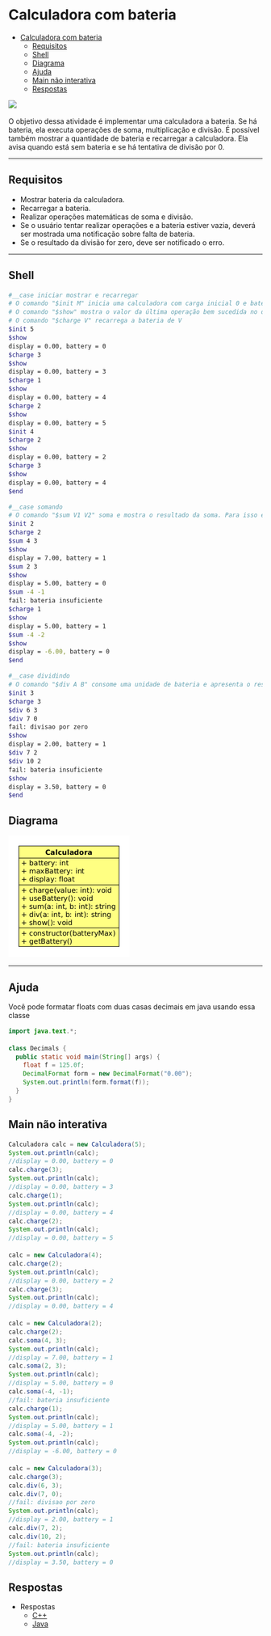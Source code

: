 # Calculadora com bateria

<!--TOC_BEGIN-->
- [Calculadora com bateria](#calculadora-com-bateria)
  - [Requisitos](#requisitos)
  - [Shell](#shell)
  - [Diagrama](#diagrama)
  - [Ajuda](#ajuda)
  - [Main não interativa](#main-não-interativa)
  - [Respostas](#respostas)
<!--TOC_END-->

![](figura.jpg)

O objetivo dessa atividade é implementar uma calculadora a bateria. Se há bateria, ela executa operações de soma, multiplicação e divisão. É possível também mostrar a quantidade de bateria e recarregar a calculadora. Ela avisa quando está sem bateria e se há tentativa de divisão por 0.


***
## Requisitos

- Mostrar bateria da calculadora.
- Recarregar a bateria.
- Realizar operações matemáticas de soma e divisão.
- Se o usuário tentar realizar operações e a bateria estiver vazia, deverá ser mostrada uma notificação sobre falta de bateria.
- Se o resultado da divisão for zero, deve ser notificado o erro.


***
## Shell

```bash
#__case iniciar mostrar e recarregar
# O comando "$init M" inicia uma calculadora com carga inicial 0 e bateria máxima M.
# O comando "$show" mostra o valor da última operação bem sucedida no display e o estado da bateria
# O comando "$charge V" recarrega a bateria de V
$init 5
$show
display = 0.00, battery = 0
$charge 3
$show
display = 0.00, battery = 3
$charge 1
$show
display = 0.00, battery = 4
$charge 2
$show
display = 0.00, battery = 5
$init 4
$charge 2
$show
display = 0.00, battery = 2
$charge 3
$show
display = 0.00, battery = 4
$end	
```	
```bash
#__case somando
# O comando "$sum V1 V2" soma e mostra o resultado da soma. Para isso ele precisa gastar uma unidade de bateria. Caso não exista bateria suficiente informe.
$init 2
$charge 2
$sum 4 3
$show
display = 7.00, battery = 1
$sum 2 3
$show
display = 5.00, battery = 0
$sum -4 -1
fail: bateria insuficiente
$charge 1
$show
display = 5.00, battery = 1
$sum -4 -2
$show
display = -6.00, battery = 0
$end
```
```bash
#__case dividindo
# O comando "$div A B" consome uma unidade de bateria e apresenta o resultado da divisão inteira entre os números inteiros A e B. Se B for 0 ou não houver bateria, informe os erros. Tentar dividir por 0 consome uma unidade de bateria.
$init 3
$charge 3
$div 6 3
$div 7 0
fail: divisao por zero
$show
display = 2.00, battery = 1
$div 7 2
$div 10 2
fail: bateria insuficiente
$show
display = 3.50, battery = 0
$end
```
## Diagrama
![](diagrama.png)

***    

## Ajuda

Você pode formatar floats com duas casas decimais em java usando essa classe

```java
import java.text.*;
  
class Decimals {
  public static void main(String[] args) {
    float f = 125.0f;
    DecimalFormat form = new DecimalFormat("0.00");
    System.out.println(form.format(f));
  }
}
```

## Main não interativa
```java
Calculadora calc = new Calculadora(5);
System.out.println(calc);
//display = 0.00, battery = 0
calc.charge(3);
System.out.println(calc);
//display = 0.00, battery = 3
calc.charge(1);
System.out.println(calc);
//display = 0.00, battery = 4
calc.charge(2);
System.out.println(calc);
//display = 0.00, battery = 5

calc = new Calculadora(4);
calc.charge(2);
System.out.println(calc);
//display = 0.00, battery = 2
calc.charge(3);
System.out.println(calc);
//display = 0.00, battery = 4

calc = new Calculadora(2);
calc.charge(2);
calc.soma(4, 3);
System.out.println(calc);
//display = 7.00, battery = 1
calc.soma(2, 3);
System.out.println(calc);
//display = 5.00, battery = 0
calc.soma(-4, -1);
//fail: bateria insuficiente
calc.charge(1);
System.out.println(calc);
//display = 5.00, battery = 1
calc.soma(-4, -2);
System.out.println(calc);
//display = -6.00, battery = 0

calc = new Calculadora(3);
calc.charge(3);
calc.div(6, 3);
calc.div(7, 0);
//fail: divisao por zero
System.out.println(calc);
//display = 2.00, battery = 1
calc.div(7, 2);
calc.div(10, 2);
//fail: bateria insuficiente
System.out.println(calc);
//display = 3.50, battery = 0
```

## Respostas

- Respostas
    - [C++](solver.cpp)
    - [Java](Solver.java)